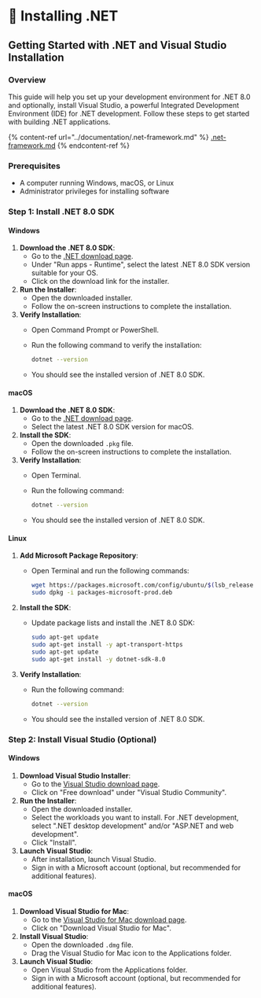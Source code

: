 # 🔧 Installing  .NET

## Getting Started with .NET and Visual Studio Installation

### Overview

This guide will help you set up your development environment for .NET 8.0 and optionally, install Visual Studio, a powerful Integrated Development Environment (IDE) for .NET development. Follow these steps to get started with building .NET applications.

{% content-ref url="../documentation/.net-framework.md" %}
[.net-framework.md](../documentation/.net-framework.md)
{% endcontent-ref %}

### Prerequisites

* A computer running Windows, macOS, or Linux
* Administrator privileges for installing software

### Step 1: Install .NET 8.0 SDK

#### Windows

1. **Download the .NET 8.0 SDK**:
   * Go to the [.NET download page](https://dotnet.microsoft.com/download/dotnet/8.0).
   * Under "Run apps - Runtime", select the latest .NET 8.0 SDK version suitable for your OS.
   * Click on the download link for the installer.
2. **Run the Installer**:
   * Open the downloaded installer.
   * Follow the on-screen instructions to complete the installation.
3. **Verify Installation**:
   * Open Command Prompt or PowerShell.
   *   Run the following command to verify the installation:

       ```sh
       dotnet --version
       ```
   * You should see the installed version of .NET 8.0 SDK.

#### macOS

1. **Download the .NET 8.0 SDK**:
   * Go to the [.NET download page](https://dotnet.microsoft.com/download/dotnet/8.0).
   * Select the latest .NET 8.0 SDK version for macOS.
2. **Install the SDK**:
   * Open the downloaded `.pkg` file.
   * Follow the on-screen instructions to complete the installation.
3. **Verify Installation**:
   * Open Terminal.
   *   Run the following command:

       ```sh
       dotnet --version
       ```
   * You should see the installed version of .NET 8.0 SDK.

#### Linux

1. **Add Microsoft Package Repository**:
   *   Open Terminal and run the following commands:

       ```sh
       wget https://packages.microsoft.com/config/ubuntu/$(lsb_release -rs)/packages-microsoft-prod.deb -O packages-microsoft-prod.deb
       sudo dpkg -i packages-microsoft-prod.deb
       ```
2. **Install the SDK**:
   *   Update package lists and install the .NET 8.0 SDK:

       ```sh
       sudo apt-get update
       sudo apt-get install -y apt-transport-https
       sudo apt-get update
       sudo apt-get install -y dotnet-sdk-8.0
       ```
3. **Verify Installation**:
   *   Run the following command:

       ```sh
       dotnet --version
       ```
   * You should see the installed version of .NET 8.0 SDK.

### Step 2: Install Visual Studio (Optional)

#### Windows

1. **Download Visual Studio Installer**:
   * Go to the [Visual Studio download page](https://visualstudio.microsoft.com/downloads/).
   * Click on "Free download" under "Visual Studio Community".
2. **Run the Installer**:
   * Open the downloaded installer.
   * Select the workloads you want to install. For .NET development, select ".NET desktop development" and/or "ASP.NET and web development".
   * Click "Install".
3. **Launch Visual Studio**:
   * After installation, launch Visual Studio.
   * Sign in with a Microsoft account (optional, but recommended for additional features).

#### macOS

1. **Download Visual Studio for Mac**:
   * Go to the [Visual Studio for Mac download page](https://visualstudio.microsoft.com/vs/mac/).
   * Click on "Download Visual Studio for Mac".
2. **Install Visual Studio**:
   * Open the downloaded `.dmg` file.
   * Drag the Visual Studio for Mac icon to the Applications folder.
3. **Launch Visual Studio**:
   * Open Visual Studio from the Applications folder.
   * Sign in with a Microsoft account (optional, but recommended for additional features).

###
